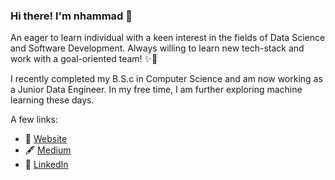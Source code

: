 ### Hi there! I'm nhammad 👋

An eager to learn individual with a keen interest in the fields of Data Science and Software Development. Always willing to learn new tech-stack and work with a goal-oriented team! ✨🌟

I recently completed my B.S.c in Computer Science and am now working as a Junior Data Engineer. In my free time, I am further exploring machine learning these days.

A few links:
- 🚀 [Website](https://nhammad.github.io/)
- 🖋️ [Medium](https://medium.com/@dementorwriter)
- 📜 [LinkedIn](https://www.linkedin.com/in/neehahammad/)

<!--
**nhammad/nhammad** is a ✨ _special_ ✨ repository because its `README.md` (this file) appears on your GitHub profile.

Here are some ideas to get you started:

- 🔭 I’m currently working on ...
- 🌱 I’m currently learning ...
- 👯 I’m looking to collaborate on ...
- 🤔 I’m looking for help with ...
- 💬 Ask me about ...
- 📫 How to reach me: ...
- 😄 Pronouns: ...
- ⚡ Fun fact: ...
-->

